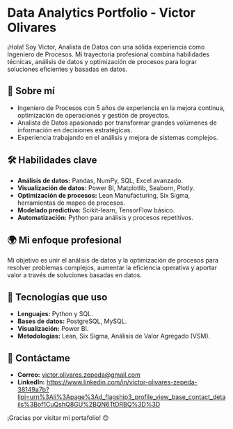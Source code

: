 # Data Analytics Portfolio - Victor Olivares 

¡Hola! Soy Victor, Analista de Datos con una sólida experiencia como Ingeniero de Procesos. Mi trayectoria profesional combina habilidades técnicas, análisis de datos y optimización de procesos para lograr soluciones eficientes y basadas en datos.  

## 🌟 Sobre mí  
- Ingeniero de Procesos con 5 años de experiencia en la mejora continua, optimización de operaciones y gestión de proyectos.  
- Analista de Datos apasionado por transformar grandes volúmenes de información en decisiones estratégicas.  
- Experiencia trabajando en el análisis y mejora de sistemas complejos.  

## 🛠️ Habilidades clave  
- **Análisis de datos:** Pandas, NumPy, SQL, Excel avanzado.  
- **Visualización de datos:** Power BI, Matplotlib, Seaborn, Plotly.  
- **Optimización de procesos:** Lean Manufacturing, Six Sigma, herramientas de mapeo de procesos.  
- **Modelado predictivo:** Scikit-learn, TensorFlow básico.  
- **Automatización:** Python para análisis y procesos repetitivos.  

## 🌍 Mi enfoque profesional  
Mi objetivo es unir el análisis de datos y la optimización de procesos para resolver problemas complejos, aumentar la eficiencia operativa y aportar valor a través de soluciones basadas en datos.  

## 📂 Tecnologías que uso  
- **Lenguajes:** Python y SQL. 
- **Bases de datos:** PostgreSQL, MySQL.  
- **Visualización:** Power BI.  
- **Metodologías:** Lean, Six Sigma, Análisis de Valor Agregado (VSM).  

## 📩 Contáctame  
- **Correo:** victor.olivares.zepeda@gmail.com
- **LinkedIn:**  https://www.linkedin.com/in/victor-olivares-zepeda-38149a7b?lipi=urn%3Ali%3Apage%3Ad_flagship3_profile_view_base_contact_details%3Bof1CuQshQ8GU%2BQN6TtDRBQ%3D%3D

¡Gracias por visitar mi portafolio! 😊  
